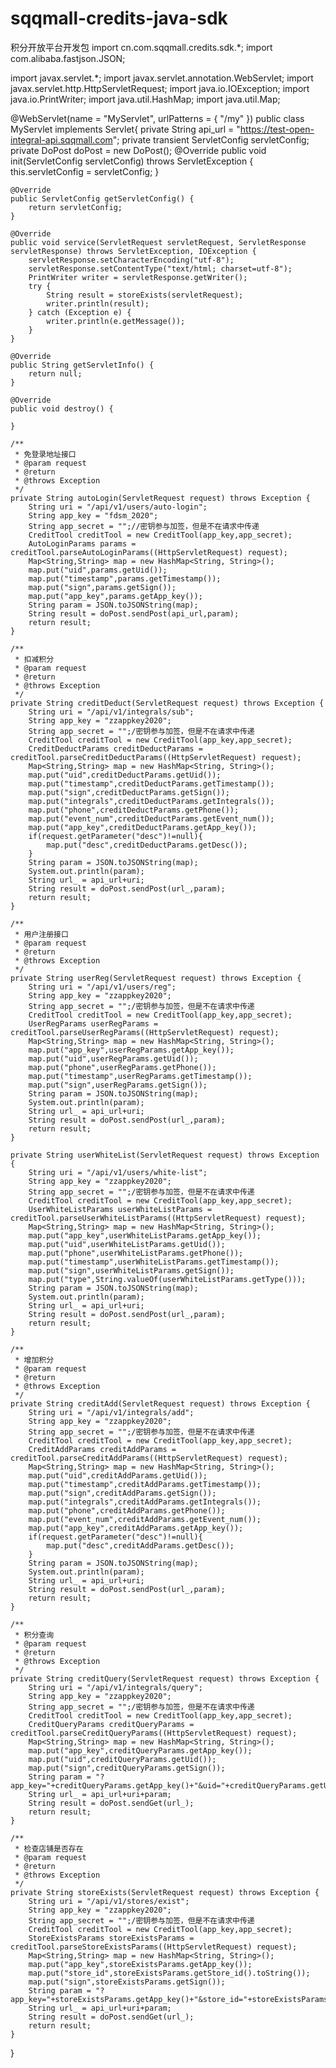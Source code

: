 # sqqmall-credits-java-sdk
积分开放平台开发包
import cn.com.sqqmall.credits.sdk.*;
import com.alibaba.fastjson.JSON;

import javax.servlet.*;
import javax.servlet.annotation.WebServlet;
import javax.servlet.http.HttpServletRequest;
import java.io.IOException;
import java.io.PrintWriter;
import java.util.HashMap;
import java.util.Map;

@WebServlet(name = "MyServlet", urlPatterns = { "/my" })
public class MyServlet implements Servlet{
    private String api_url = "https://test-open-integral-api.sqqmall.com";
    private transient ServletConfig servletConfig;
    private DoPost doPost = new DoPost();
    @Override
    public void init(ServletConfig servletConfig) throws ServletException {
        this.servletConfig = servletConfig;
    }

    @Override
    public ServletConfig getServletConfig() {
        return servletConfig;
    }

    @Override
    public void service(ServletRequest servletRequest, ServletResponse servletResponse) throws ServletException, IOException {
        servletResponse.setCharacterEncoding("utf-8");
        servletResponse.setContentType("text/html; charset=utf-8");
        PrintWriter writer = servletResponse.getWriter();
        try {
            String result = storeExists(servletRequest);
            writer.println(result);
        } catch (Exception e) {
            writer.println(e.getMessage());
        }
    }

    @Override
    public String getServletInfo() {
        return null;
    }

    @Override
    public void destroy() {

    }

    /**
     * 免登录地址接口
     * @param request
     * @return
     * @throws Exception
     */
    private String autoLogin(ServletRequest request) throws Exception {
        String uri = "/api/v1/users/auto-login";
        String app_key = "fdsm_2020";
        String app_secret = "";//密钥参与加签，但是不在请求中传递
        CreditTool creditTool = new CreditTool(app_key,app_secret);
        AutoLoginParams params = creditTool.parseAutoLoginParams((HttpServletRequest) request);
        Map<String,String> map = new HashMap<String, String>();
        map.put("uid",params.getUid());
        map.put("timestamp",params.getTimestamp());
        map.put("sign",params.getSign());
        map.put("app_key",params.getApp_key());
        String param = JSON.toJSONString(map);
        String result = doPost.sendPost(api_url,param);
        return result;
    }

    /**
     * 扣减积分
     * @param request
     * @return
     * @throws Exception
     */
    private String creditDeduct(ServletRequest request) throws Exception {
        String uri = "/api/v1/integrals/sub";
        String app_key = "zzappkey2020";
        String app_secret = "";/密钥参与加签，但是不在请求中传递
        CreditTool creditTool = new CreditTool(app_key,app_secret);
        CreditDeductParams creditDeductParams = creditTool.parseCreditDeductParams((HttpServletRequest) request);
        Map<String,String> map = new HashMap<String, String>();
        map.put("uid",creditDeductParams.getUid());
        map.put("timestamp",creditDeductParams.getTimestamp());
        map.put("sign",creditDeductParams.getSign());
        map.put("integrals",creditDeductParams.getIntegrals());
        map.put("phone",creditDeductParams.getPhone());
        map.put("event_num",creditDeductParams.getEvent_num());
        map.put("app_key",creditDeductParams.getApp_key());
        if(request.getParameter("desc")!=null){
            map.put("desc",creditDeductParams.getDesc());
        }
        String param = JSON.toJSONString(map);
        System.out.println(param);
        String url_ = api_url+uri;
        String result = doPost.sendPost(url_,param);
        return result;
    }

    /**
     * 用户注册接口
     * @param request
     * @return
     * @throws Exception
     */
    private String userReg(ServletRequest request) throws Exception {
        String uri = "/api/v1/users/reg";
        String app_key = "zzappkey2020";
        String app_secret = "";/密钥参与加签，但是不在请求中传递
        CreditTool creditTool = new CreditTool(app_key,app_secret);
        UserRegParams userRegParams = creditTool.parseUserRegParams((HttpServletRequest) request);
        Map<String,String> map = new HashMap<String, String>();
        map.put("app_key",userRegParams.getApp_key());
        map.put("uid",userRegParams.getUid());
        map.put("phone",userRegParams.getPhone());
        map.put("timestamp",userRegParams.getTimestamp());
        map.put("sign",userRegParams.getSign());
        String param = JSON.toJSONString(map);
        System.out.println(param);
        String url_ = api_url+uri;
        String result = doPost.sendPost(url_,param);
        return result;
    }

    private String userWhiteList(ServletRequest request) throws Exception {
        String uri = "/api/v1/users/white-list";
        String app_key = "zzappkey2020";
        String app_secret = "";/密钥参与加签，但是不在请求中传递
        CreditTool creditTool = new CreditTool(app_key,app_secret);
        UserWhiteListParams userWhiteListParams = creditTool.parseUserWhiteListParams((HttpServletRequest) request);
        Map<String,String> map = new HashMap<String, String>();
        map.put("app_key",userWhiteListParams.getApp_key());
        map.put("uid",userWhiteListParams.getUid());
        map.put("phone",userWhiteListParams.getPhone());
        map.put("timestamp",userWhiteListParams.getTimestamp());
        map.put("sign",userWhiteListParams.getSign());
        map.put("type",String.valueOf(userWhiteListParams.getType()));
        String param = JSON.toJSONString(map);
        System.out.println(param);
        String url_ = api_url+uri;
        String result = doPost.sendPost(url_,param);
        return result;
    }

    /**
     * 增加积分
     * @param request
     * @return
     * @throws Exception
     */
    private String creditAdd(ServletRequest request) throws Exception {
        String uri = "/api/v1/integrals/add";
        String app_key = "zzappkey2020";
        String app_secret = "";/密钥参与加签，但是不在请求中传递
        CreditTool creditTool = new CreditTool(app_key,app_secret);
        CreditAddParams creditAddParams = creditTool.parseCreditAddParams((HttpServletRequest) request);
        Map<String,String> map = new HashMap<String, String>();
        map.put("uid",creditAddParams.getUid());
        map.put("timestamp",creditAddParams.getTimestamp());
        map.put("sign",creditAddParams.getSign());
        map.put("integrals",creditAddParams.getIntegrals());
        map.put("phone",creditAddParams.getPhone());
        map.put("event_num",creditAddParams.getEvent_num());
        map.put("app_key",creditAddParams.getApp_key());
        if(request.getParameter("desc")!=null){
            map.put("desc",creditAddParams.getDesc());
        }
        String param = JSON.toJSONString(map);
        System.out.println(param);
        String url_ = api_url+uri;
        String result = doPost.sendPost(url_,param);
        return result;
    }

    /**
     * 积分查询
     * @param request
     * @return
     * @throws Exception
     */
    private String creditQuery(ServletRequest request) throws Exception {
        String uri = "/api/v1/integrals/query";
        String app_key = "zzappkey2020";
        String app_secret = "";/密钥参与加签，但是不在请求中传递
        CreditTool creditTool = new CreditTool(app_key,app_secret);
        CreditQueryParams creditQueryParams = creditTool.parseCreditQueryParams((HttpServletRequest) request);
        Map<String,String> map = new HashMap<String, String>();
        map.put("app_key",creditQueryParams.getApp_key());
        map.put("uid",creditQueryParams.getUid());
        map.put("sign",creditQueryParams.getSign());
        String param = "?app_key="+creditQueryParams.getApp_key()+"&uid="+creditQueryParams.getUid()+"&sign="+creditQueryParams.getSign();
        String url_ = api_url+uri+param;
        String result = doPost.sendGet(url_);
        return result;
    }

    /**
     * 检查店铺是否存在
     * @param request
     * @return
     * @throws Exception
     */
    private String storeExists(ServletRequest request) throws Exception {
        String uri = "/api/v1/stores/exist";
        String app_key = "zzappkey2020";
        String app_secret = "";/密钥参与加签，但是不在请求中传递
        CreditTool creditTool = new CreditTool(app_key,app_secret);
        StoreExistsParams storeExistsParams = creditTool.parseStoreExistsParams((HttpServletRequest) request);
        Map<String,String> map = new HashMap<String, String>();
        map.put("app_key",storeExistsParams.getApp_key());
        map.put("store_id",storeExistsParams.getStore_id().toString());
        map.put("sign",storeExistsParams.getSign());
        String param = "?app_key="+storeExistsParams.getApp_key()+"&store_id="+storeExistsParams.getStore_id()+"&sign="+storeExistsParams.getSign();
        String url_ = api_url+uri+param;
        String result = doPost.sendGet(url_);
        return result;
    }
}
